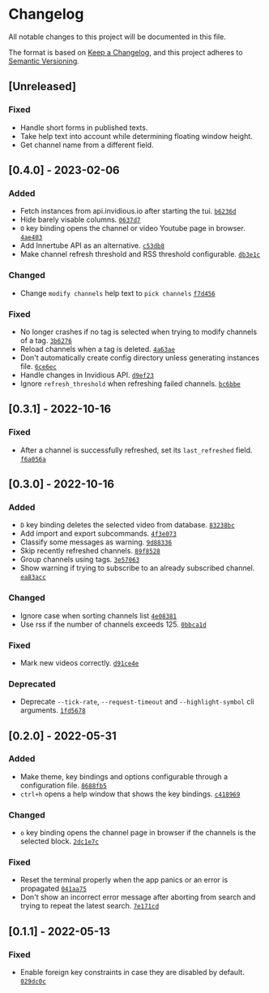 # Changelog
All notable changes to this project will be documented in this file.

The format is based on [Keep a Changelog](https://keepachangelog.com/en/1.0.0/),
and this project adheres to [Semantic Versioning](https://semver.org/spec/v2.0.0.html).

## [Unreleased]
### Fixed
- Handle short forms in published texts.
- Take help text into account while determining floating window height.
- Get channel name from a different field.

## [0.4.0] - 2023-02-06
### Added
- Fetch instances from api.invidious.io after starting the tui.
[`b6236d`](https://github.com/sarowish/ytsub/commit/b6236d)
- Hide barely visable columns.
[`0637d7`](https://github.com/sarowish/ytsub/commit/0637d7)
- `O` key binding opens the channel or video Youtube page in browser.
[`4ae403`](https://github.com/sarowish/ytsub/commit/4ae403)
- Add Innertube API as an alternative.
[`c53db8`](https://github.com/sarowish/ytsub/commit/c53db8)
- Make channel refresh threshold and RSS threshold configurable.
[`db3e1c`](https://github.com/sarowish/ytsub/commit/db3e1c)

### Changed
- Change `modify channels` help text to `pick channels`
[`f7d456`](https://github.com/sarowish/ytsub/commit/f7d456)

### Fixed
- No longer crashes if no tag is selected when trying to modify channels of a tag.
[`3b6276`](https://github.com/sarowish/ytsub/commit/3b6276)
- Reload channels when a tag is deleted.
[`4a63ae`](https://github.com/sarowish/ytsub/commit/4a63ae)
- Don't automatically create config directory unless generating instances file.
[`6ce6ec`](https://github.com/sarowish/ytsub/commit/6ce6ec)
- Handle changes in Invidious API.
[`d9ef23`](https://github.com/sarowish/ytsub/commit/d9ef23)
- Ignore `refresh_threshold` when refreshing failed channels.
[`bc6bbe`](https://github.com/sarowish/ytsub/commit/bc6bbe)

## [0.3.1] - 2022-10-16
### Fixed
- After a channel is successfully refreshed, set its `last_refreshed` field.
[`f6a056a`](https://github.com/sarowish/ytsub/commit/f6a056a)

## [0.3.0] - 2022-10-16
### Added
- `D` key binding deletes the selected video from database.
[`83238bc`](https://github.com/sarowish/ytsub/commit/83238bc)
- Add import and export subcommands.
[`4f3e073`](https://github.com/sarowish/ytsub/commit/4f3e073)
- Classify some messages as warning.
[`9d88336`](https://github.com/sarowish/ytsub/commit/9d88336)
- Skip recently refreshed channels.
[`89f8528`](https://github.com/sarowish/ytsub/commit/89f8528)
- Group channels using tags.
[`3e57063`](https://github.com/sarowish/ytsub/commit/3e57063)
- Show warning if trying to subscribe to an already subscribed channel.
[`ea83acc`](https://github.com/sarowish/ytsub/commit/ea83acc)

### Changed
- Ignore case when sorting channels list
[`4e08381`](https://github.com/sarowish/ytsub/commit/4e08381)
- Use rss if the number of channels exceeds 125.
[`0bbca1d`](https://github.com/sarowish/ytsub/commit/0bbca1d)

### Fixed
- Mark new videos correctly.
[`d91ce4e`](https://github.com/sarowish/ytsub/commit/d91ce4e)

### Deprecated
- Deprecate `--tick-rate`, `--request-timeout` and `--highlight-symbol` cli arguments.
[`1fd5678`](https://github.com/sarowish/ytsub/commit/1fd5678)

## [0.2.0] - 2022-05-31
### Added
- Make theme, key bindings and options configurable through a configuration file.
[`8688fb5`](https://github.com/sarowish/ytsub/commit/8688fb5)
- `ctrl+h` opens a help window that shows the key bindings.
[`c418969`](https://github.com/sarowish/ytsub/commit/c418969)

### Changed
- `o` key binding opens the channel page in browser if the channels is the selected block.
[`2dc1e7c`](https://github.com/sarowish/ytsub/commit/2dc1e7c)

### Fixed
- Reset the terminal properly when the app panics or an error is propagated
[`041aa75`](https://github.com/sarowish/ytsub/commit/041aa75)
- Don't show an incorrect error message after aborting from search and trying to repeat the latest search.
[`7e171cd`](https://github.com/sarowish/ytsub/commit/7e171cd)

## [0.1.1] - 2022-05-13
### Fixed
- Enable foreign key constraints in case they are disabled by default.
[`029dc0c`](https://github.com/sarowish/ytsub/commit/029dc0c)
